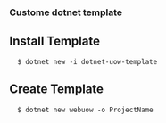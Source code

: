 ### Custome dotnet template

## Install Template
  ```
    $ dotnet new -i dotnet-uow-template
  ```

## Create Template
  ```
    $ dotnet new webuow -o ProjectName
  ```
  
